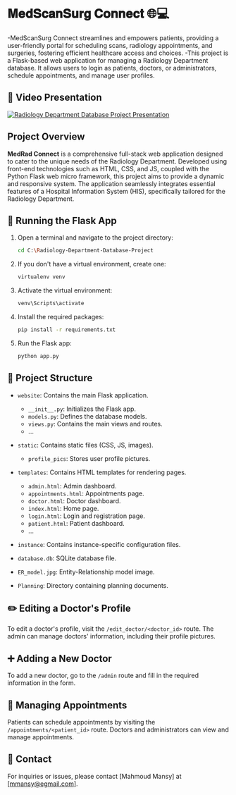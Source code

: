 # 𝐌𝐞𝐝𝐒𝐜𝐚𝐧𝐒𝐮𝐫𝐠 𝐂𝐨𝐧𝐧𝐞𝐜𝐭 🌐💻
-MedScanSurg Connect streamlines and empowers patients, providing a user-friendly portal for scheduling scans, radiology appointments, and surgeries, fostering efficient healthcare access and choices.
-This project is a Flask-based web application for managing a Radiology Department database. It allows users to login as patients, doctors, or administrators, schedule appointments, and manage user profiles.

## 🎥 Video Presentation
[![Radiology Department Database Project Presentation](./images/video_thumbnail.png)](https://drive.google.com/file/d/1XUMfUSOsbVn4jWmsddq0c2hgfBW1Q-fT/view?usp=sharing)

## Project Overview
**MedRad Connect** is a comprehensive full-stack web application designed to cater to the unique needs of the Radiology Department. Developed using front-end technologies such as HTML, CSS, and JS, coupled with the Python Flask web micro framework, this project aims to provide a dynamic and responsive system. The application seamlessly integrates essential features of a Hospital Information System (HIS), specifically tailored for the Radiology Department.


## 🚀 Running the Flask App

1. Open a terminal and navigate to the project directory:

   ```bash
   cd C:\Radiology-Department-Database-Project
   ```

2. If you don't have a virtual environment, create one:

   ```bash
   virtualenv venv
   ```

3. Activate the virtual environment:

   ```bash
   venv\Scripts\activate
   ```

4. Install the required packages:

   ```bash
   pip install -r requirements.txt
   ```

5. Run the Flask app:

   ```bash
   python app.py
   ```

## 📂 Project Structure

- `website`: Contains the main Flask application.
  - `__init__.py`: Initializes the Flask app.
  - `models.py`: Defines the database models.
  - `views.py`: Contains the main views and routes.
  - ...

- `static`: Contains static files (CSS, JS, images).
  - `profile_pics`: Stores user profile pictures.

- `templates`: Contains HTML templates for rendering pages.
  - `admin.html`: Admin dashboard.
  - `appointments.html`: Appointments page.
  - `doctor.html`: Doctor dashboard.
  - `index.html`: Home page.
  - `login.html`: Login and registration page.
  - `patient.html`: Patient dashboard.
  - ...

- `instance`: Contains instance-specific configuration files.

- `database.db`: SQLite database file.

- `ER_model.jpg`: Entity-Relationship model image.

- `Planning`: Directory containing planning documents.

## ✏️ Editing a Doctor's Profile

To edit a doctor's profile, visit the `/edit_doctor/<doctor_id>` route. The admin can manage doctors' information, including their profile pictures.

## ➕ Adding a New Doctor

To add a new doctor, go to the `/admin` route and fill in the required information in the form.

## 📅 Managing Appointments

Patients can schedule appointments by visiting the `/appointments/<patient_id>` route. Doctors and administrators can view and manage appointments.

## 📧 Contact

For inquiries or issues, please contact [Mahmoud Mansy] at [mmansy@egmail.com].

